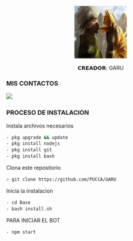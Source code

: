 <p align="center">
<img src="./media/70978f51c20d38a53cb3343857162dae746feef6.png" width="140" height="140"/>
</p>
<p align="center">
𝗖𝗥𝗘𝗔𝗗𝗢𝗥: GARU

### MIS CONTACTOS
<p>
<a href="http://wa.me/+529161875123" target="blank"><img src="https://img.shields.io/badge/Whatsapp-30302f?style=flat&logo=whatsapp" /></a>
 
</p>

### PROCESO DE INSTALACION
Instala archivos necesarios
```bash
- pkg upgrade && update
- pkg install nodejs
- pkg install git
- pkg install bash
```
Clona este repositorio
 ```bash
> git clone https://github.com/PUCCA/GARU
```
Inicia la instalacion
```bash
- cd Base
- bash install.sh
```
PARA INICIAR EL BOT

 ```bash
- npm start
```

